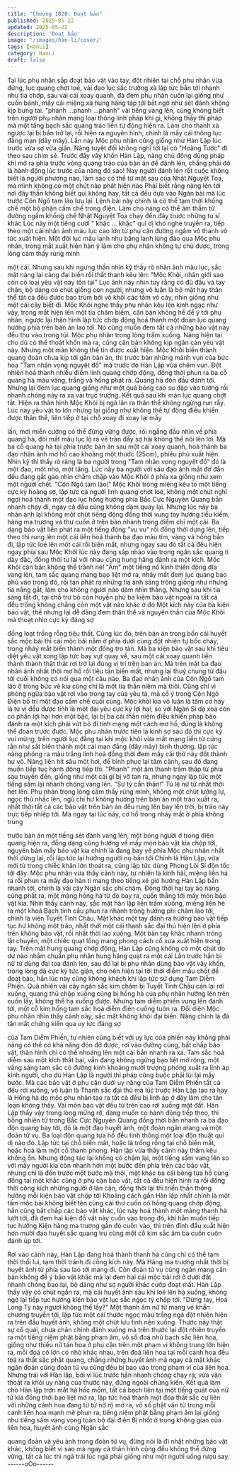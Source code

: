 ```yaml
---
title: "Chương 1020: Đoạt bảo"
published: 2025-05-22
updated: 2025-05-22
description: 'Đoạt bảo'
image: '/images/han-li/cover/'
tags: [HanLi]
category: HanLi
draft: false
---
```


Tại lúc phụ nhân sắp đoạt bảo vật vào tay, đột nhiên tại chỗ phụ
nhân vừa đứng, lục quang chợt loé, vài đạo lục sắc trường xà lập
tức bắn tới nhanh như tia chớp, sau vài cái xoay quanh, đã đem
phụ nhân cuốn lại giống như cuốn bánh, mấy cái miệng xà hung
hăng táp tới bất ngờ như sét đánh không kịp bưng tai.
"phanh …phanh …phanh" vài tiếng vang lên, cũng không biết trên
người phụ nhân mang loại thông linh pháp khí gì, không thấy thi
pháp mà một tầng bạch sắc quang tráo liền tự động hiện ra. Làm
cho thanh xà ngược lại bị bắn trở lại, rồi hiện ra nguyên hình,
chính là mấy cái thông lục đằng mạn (dây mây). Lần này Mộc phu
nhân cũng giống như Hàn Lập lúc trước vừa sợ vừa giận.
Nàng tuyệt đối không nghĩ tới lại có "Hoàng Tước" đi theo sau
chim sẻ. Trước đây vây khốn Hàn Lập, nàng chủ động dùng pháp
khí mở ra phía trước vòng quang tráo của bàn án để đánh lén,
chẳng phải đó là hành động lúc trước của nàng đó sao! Nay
người đánh lén rốt cuộc không biết là người phương nào, làm sao
có thể từ mặt sau của Nhật Nguyệt Toa, mà mình không có một
chút nào phát hiện nào
Phải biết rằng nàng lẻn tới nơi đây thần không biết quỉ không hay,
tất cả đều dựa vào Ngân bài mà lúc trước Côn Ngô tam lão lưu
lại. Lệnh bài này chính là có thể tạm thời khống chế một bộ phận
cấm chế trong điện. Làm cho nàng có thể âm thầm từ đường
ngầm khống chế Nhật Nguyệt Toa chạy đến đây trước những tu
sĩ khác
Lúc này một tiếng cười " khặc … khặc" quỉ dị khó nghe truyền ra,
tiếp theo một cái nhân ảnh màu lục cao lớn từ phụ cận đường
ngầm vô thanh vô tức xuất hiện. Một đôi lục mâu lạnh như băng
lạnh lùng đảo qua Mộc phu nhân, trong mắt xuất hiện hàn ý làm
cho phụ nhân không tự chủ được, trong lòng cảm thấy rùng mình

một cái.
Nhưng sau khi ngưng thần nhìn kỹ thấy rõ nhân ảnh màu lục, sắc
mặt nàng lại càng đại biến rồi thất thanh kêu lên:
"Mộc Khôi, nhân giới sao còn có loại yêu vật này tồn tại"
Lục ảnh này nhìn tuy rằng có đủ đầu và tay chân, bộ dáng có chút
giống con người, nhưng vô luận là bộ mặt hay thân thể tất cả đều
được bao trùm bởi vô khối các tấm vỏ cây, nhìn giống như một
cái cây biết đi.
Mộc Khôi nghe thấy phụ nhân kêu lên kinh ngạc như vậy, trong
mắt hiện lên một tia châm biếm, căn bản không hề để ý tới phụ
nhân, ngược lại thân hình lập tức chớp động hoá thành một đoàn
lục quang hướng phía trên bàn án lao tới.
Nó cũng muốn đem tất cả những bảo vật này đều thu vào trong
túi.
Mộc phụ nhân trong lòng trầm xuống. Nàng hiện tại cho dù có thể
thoát khốn mà ra, cũng căn bản không kịp ngăn cản yêu vật này.
Nhưng một màn không thể tin được xuất hiện.
Mộc Khôi biến thành quang đoàn chưa kịp tới gần bàn án, thì
trước bàn những mảnh vụn của bức hoạ "Tam nhân vọng nguyệt
đồ" mà trước đó Hàn Lập vừa chém vụn. Đột nhiên hoá thành
nhiều điểm linh quang chớp động, đồng thời phun ra ba cỗ quang
hà màu vàng, trắng và hồng phát ra.
Quang hà đón đầu đánh tới. Nhưng lại đem lục quang giống như
một quả bóng cao su đập vào tường rồi nhanh chóng nảy ra xa
vài trục trượng.
Kết quả sau khi màn lục quang chợt tắt. Hiện ra thân hình Mộc
Khôi bị ngã lăn ra thân thể không ngừng run rẩy.
Lúc này yêu vật to lớn nhưng lại giống như không thể tự động
điều khiển được thân thể, liên tiếp ở tại chỗ xoay đi xoay lại mấy

lần, mới miễn cưỡng có thể đứng vững được, rồi ngẩng đầu nhìn
về phía quang hà, đôi mắt màu lục lộ ra vẻ tràn đầy sợ hãi không
thể nói lên lời.
Mà ba cỗ quang hà tại phía trước bàn án sau một cái xoay quanh,
hoà thành ba đạo nhân ảnh mơ hồ cao khoảng một thước
(25cm), phiêu phù xuất hiện. Nhìn kỹ thì thấy rõ ràng là ba người
trong "Tam nhân vọng nguyệt đồ" đó là một đạo, một nho, một
tăng. Lúc này ba người với sáu đạo ánh mắt đờ đẫn đều đang gắt
gao nhìn chằm chặp vào Mộc Khôi ở phía xa giống như xem một
người chết.
"Côn Ngô tam lão!" Mộc Khôi trong miệng kêu to một tiếng cực kỳ
hoảng sợ, lập tức cả người linh quang chợt loé, không một chút
nghĩ ngợi hoá thành một đạo lục hồng hướng phía Bắc Cực
Nguyên Quang bắn nhanh chạy đi, ngay cả đầu cũng không dám
quay lại.
Nhưng lúc này ba nhân ảnh lại không một chút tiếng động đồng
thời vung tay hướng tiểu kiếm, hàng ma trượng và thư cuốn ở
trên bàn nhanh tróng điểm chỉ một cái.
Ba dạng bảo vật liền phát ra một tiếng động "vu vu" rồi đồng thời
dựng lên, tiếp theo thì rung lên một cái liền hoá thành ba đạo màu
tím, vàng và hồng bắn đi, lập tức loé lên một cái rồi biến mất,
nhưng ngay sau đó tất cả đều hiện ngay phía sau Mộc Khôi lúc
này đang sắp nhào vào trong ngân sắc quang ti dày đặc, đồng
thời tụ lại với nhau cùng hung hăng đánh ra một kích.
Mộc Khôi căn bản không thể tránh né!
"Ầm" một tiếng nổ kinh thiên động địa vang lên, tam sắc quang
mang bạo liệt mở ra, nháy mắt đem lục quang bao phủ vào trong
đó, rồi tán phát ra những tia ánh sáng trông giống như nhưng tia
nắng gắt, làm cho không người nào dám nhìn thẳng. Nhưng sau
khi tia sáng tắt đi, tại chỗ trừ bỏ còn huyền phù ba kiệm bảo vật
ngoài ra tất cả đều trống không chẳng còn một vật nào khác ở đó
Một kích này của ba kiện bảo vật, thế nhưng lại dễ dàng đem thân
thể và nguyên thần của Mộc Khôi mà thoạt nhìn cực kỳ đáng sợ

đồng loạt trống rỗng tiêu thất.
Cùng lúc đó, trên bàn án trong bốn cái huyết sắc mộc bài thì cái
mộc bài nằm ở phía dưới cùng đột nhiên tự bốc cháy, trong nháy
mắt biến thành một đống tro tàn. Mà ba kiện bảo vật sau khi tiêu
diệt yêu vật xong lập tức bay vụt quay về, sau một cái xoay quanh
liền thành thành thật thật rơi trở lại đúng vị trí trên bàn án. Mà trên
mặt ba đạo nhân ảnh nhất thời mơ hồ rồi tiêu tán biến mất, nhưng
lại thuỷ chung từ đầu tới cuối không có nói qua một câu nào.
Ba đạo nhân ảnh của Côn Ngô tam lão ở trong bức vẽ kia cũng
chỉ là một tia thần niệm mà thôi. Cũng chỉ vì phòng ngừa bảo vật
rơi vào trong tay của yêu tà, mà cố ý trong Côn Ngô Điện bố trí
một đạo cấm chế cuối cùng.
Mộc khôi kia vô luận là tâm cơ hay là tu vi đều được tính là một
đại yêu cực kỳ lợi hại, so với Ngân Sí dạ xoa còn có phần lợi hại
hơn một bậc, lại bị ba cái thần niệm điều khiển pháp bảo đánh ra
một kích phải vứt bỏ đi tính mạng một cách mơ hồ, đúng là không
thể đoán trước được.
Mộc phu nhân trước tiên là kinh sợ sau đó thì cực kỳ vui mừng,
trên người lục đằng tại khi mộc khôi vừa mất mạng liền từ cứng
rắn như sắt biến thành một cái mạn đằng (dây mây) bình thường,
lập tức nàng phóng ra màu trắng linh hoả đồng thời đem mấy cái
thứ này đốt thành hư vô.
Nàng liền hít sâu một hơi, để bình phục lại tâm cảnh, sau đó đang
muốn tiếp tục hành động tiếp thì. "Phanh" một âm thanh trầm thấp
từ phía sau truyền đến, giống như một cái gì bị vỡ tan ra, nhưng
ngay lập tức một tiếng sấm lại nhanh chóng vang lên.
"Sư tỷ cẩn thận!" Tú lệ nữ tử nhất thời hét lên.
Phụ nhân trong lòng cảm thấy rùng mình, không một chút lưỡng
lự, ngọc thủ nhấc lên, ngũ chỉ hư không hướng trên bàn án một
trảo xuất ra, nhất thời tất cả các bảo vật trên bàn án đều rung lên
bay lên trời, bị trảo này trực tiếp nhiếp tới.
Mà ngay tại lúc này, cơ hồ trong nháy mắt ở phía không trung

trước bàn án một tiếng sét đánh vang lên, một bóng người ở
trong điện quang hiện ra, đồng dạng cũng hướng về mấy món
bảo vật kia chộp tới, nguyên bản mấy bảo vật kia chính là đang
bay về phía Mộc phu nhân nhất thời dừng lại, rồi lập tức lại
hướng người nọ bắn tới
Chính là Hàn Lập, vừa mới từ trong chiếc khăn lớn thoát ra, cũng
lập tức dùng Phong Lôi Sí độn tốc tới đây.
Mộc phu nhân vừa thấy cảnh này, tự nhiên là kinh hãi, miệng liền
há ra rồi phun ra mấy đạo hàn ti mang theo tiếng xé gió hướng
Hàn Lập bắn nhanh tới, chính là vài cây Ngân sắc phi châm.
Đồng thời hai tay áo nàng cùng phất ra, một mảng hồng hà từ đó
bay ra, cuốn thẳng tới mấy món bảo vật kia.
Nhìn thấy cảnh này, sắc mặt hàn lập liền trầm xuống, miếng liền
hé ra một khoả Bạch tinh cầu phun ra nhanh tróng hướng phi
châm lao tới, chính là viên Tuyết Tinh Châu. Mặt khác một tay
đánh ra hướng bảo vật tiếp tục hư không một trảo, nhất thời một
cái thanh sắc đại thủ hiện lên ở phía trên không bảo vật, rồi nhất
thời lao xuống. Một bàn tay khác nhanh tróng lật chuyển, một
chiếc quạt lông mang phong cách cổ xưa xuất hiện trong tay.
Trên mặt hung quang chớp động, Hàn Lập cũng không có một
chút do dự nào nhắm chuẩn phụ nhân hung hăng quạt ra một cái
Lần trước hắn bị nữ tử dùng đại toa đánh lén, sau đó lại bị phụ
nhân dùng bảo vật vây khốn, trong lòng đã cực kỳ tức giận, cho
nên hiện tại tới thời điểm mấu chốt để đoạt bảo, hắn lúc này cũng
không khách khí lập tức sử dụng Tam Diễm Phiến.
Quả nhiên vài cây ngân sắc kim châm bị Tuyết Tinh Châu cản lại
rơi xuống, quang thủ chộp xuống cũng bị hồng hà của phụ nhân
hướng lên trên cuốn lấy, không thể hạ xuống được. Nhưng tam
diễm phiến vung lên đánh tới, một cỗ kim hồng tam sắc hoả diễm
điên cuồng tuôn ra.
Đối diện Mộc phu nhân nhìn thấy cảnh này, sắc mặt không khỏi
đại biến. Nàng chính là đã tận mắt chứng kiến qua uy lực đáng sợ

của Tam Diễm Phiến, tự nhiên cũng biết với uy lực của phiến này
không phải nàng có thể có khả năng đón đỡ được, rơi vào đường
cùng, bất chấp bảo vật, thân hình chỉ có thể nhoáng lên một cái
bắn nhanh ra xa.
Tam sắc hoả diễm sau một kích thất bại, vẫn đang không ngừng
bạo liệt mở rộng, một vầng sáng tam sắc có đường kính khoảng
mười trượng phóng xuất ra linh áp kinh người, cho dù Hàn Lập là
người thi pháp cũng buộc phải lùi lại mấy bước. Mà các bảo vật ở
phụ cận dưới uy năng của Tam Diễm Phiến tất cả đều rơi xuống,
vô luận là Thanh sắc đại thủ mà lúc trước Hàn Lập tạo ra hay là
Hồng hà do mộc phu nhân tạo ra tất cả đều bị linh áp ở đây làm
cho tán loạn không thấy.
Vài món bảo vật đều từ trên cao rơi xuống mặt đất.
Hàn Lập thấy vậy trong lòng mừng rỡ, đang muốn có hành động
tiếp theo, thì bỗng nhiên từ trong Bắc Cực Nguyên Quang đồng
thời bắn nhanh ra ba đạo độn quang bay tới, đó là một đạo huyết
ảnh, một đoàn ngân mang và một đoàn tử vụ. Ba loại độn quang
tựa hồ đều tinh thông một loại độn thuật quỉ dị nào đó. Lập tức tại
chỗ biến mất, hoặc là trống rỗng tại chỗ biến mất, hoặc hoá làm
một cỗ thanh phong.
Hàn lập vừa thấy cảnh này thầm kêu không ổn. Nhưng động tác
lại không có chậm lại, một tiếng sấm vang lên so với mấy người
kia còn nhanh hơn một bước đến phía trên các bảo vật, nhưng
chỉ là đến trước một bước mà thôi, mặt khác ba cái bóng tựa hồ
cũng đồng tại một khắc cũng ở phụ cận bảo vật, tất cả đều hiện
hình ra rồi đồng thời công kích những người ở lân cận, đồng thời
lại thi triển thần thông hướng mỗi kiện bảo vật chộp tới
Khoảng cách gần Hàn lập nhất chính là một tấm mộc bài không
biết tên cùng cái thư cuốn có hồng quang chớp động, hắn cũng
bất chấp các bảo vật khác, lúc này hoá thành một mảng thanh hà
lướt tới, đã đem hai kiện đồ vật này cuốn vào trong đó, khi hắn
muốn tiếp tục hướng Kiện hàng ma trượng gần đó cuốn vào, thì
trên đỉnh đầu xuất hiện hơn mười đạo huyết sắc quang trụ cùng
một cỗ kim sắc âm ba cuồn cuộn đánh úp tới.

Rơi vào cảnh này, Hàn Lập đang hoá thành thanh hà cũng chỉ có
thể tạm thời thối lui, tạm thời tránh đi công kích này.
Mà Hàng ma trượng nhất thời bị huyết ảnh từ phía sau lao tới
mang đi.
Còn đoàn tử vụ cùng ngân mang căn bản không để ý bảo vật
khác mà lại đem hai cái mộc bài rơi ở dưới đất nhanh chóng bao
lại, bộ dáng như sợ người khác cướp đoạt mất.
Hàn Lập thấy vậy có chút ngẩn ra, mà cái huyết ảnh sau khi loé
lên hạ xuống, không ngờ lại tiếp tục hướng kiện bảo vật lục sắc
ngọc tỳ chộp tới.
"Dừng tay, Hoá Long Tỳ này ngươi không thể lấy?" Một thanh âm
nữ tử mang vẻ khẩn chương truyền tới, lập tức một cái thước
ngọc màu trắng ngà đột nhiên hiện ra trên đầu huyết ảnh, không
một chút lưu tình nện xuống.
Thước này thật sự cổ quái, chưa chân chính đánh xuống mà trên
thước lại đột nhiên truyền ra một tiếng niệm phật bằng phạm âm,
vô số đoá nhũ bạch sắc liên hoa, giống như thiếu nữ tán hoa ở
phụ cận trên một phạm vi không trung lớn hiện ra, mỗi đoá có lớn
có nhỏ khác nhau, trên đoá liên hoa tại mỗi cánh hoa đều toả ra
thất sắc phật quang, chẳng những huyết ảnh mà ngay cả mặt
khác ngân đoàn cùng đoàn tử vụ cũng đều bị bao vào trong phạm
vi của liên hoa.
Nhưng trái với Hàn lập, bởi vì lúc trước hắn nhanh chóng chạy ra,
vừa vặn thoát ra khỏi uy năng của thước này, đứng ngoài chứng
kiến.
Kết quả làm cho Hàn lập trợn mắt há hốc mồm, tất cả bạch liên
tại một tiếng quát của nữ tử kia đồng thời bạo liệt mở ra, lập tức
hoá thành một đóa thất sắc cự liên với những cánh hoa đang từ
từ nở rộ mở ra, vô số phật văn từ trong mỗi cánh liên hoa mạnh
mẽ phun ra, tiếng niệm phật bằng phạm âm lại giống như tiếng
sấm vang vọng toàn bộ đại điện
Bị nhốt ở trong không gian của liên hoa, huyết ảnh cùng Ngân sắc

quang đoàn và yêu ảnh trong đoàn tử vụ, đừng nói là đi nhặt
những bảo vật khác, không biết vì sao mà ngay cả thân hình cũng
đều không thể đứng vững, tất cả lúc thì ngã trái lúc ngã phải
giống như một người uống rượu say.
------oOo------
